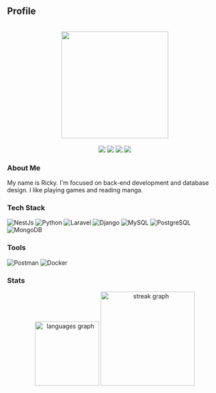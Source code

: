 ## Profile

<br>
<div align="center">
  <img height="250" src="https://media0.giphy.com/media/v1.Y2lkPTc5MGI3NjExcmVtMjNkenZydTZsaGx2em9mODNuemZia2Y5ejhuMXJuM3U5YWxtbyZlcD12MV9pbnRlcm5hbF9naWZfYnlfaWQmY3Q9Zw/E6jscXfv3AkWQ/giphy.gif"  />
</div>
<br>
<div align="center">
  <a href="mailto:rickyputra.tedjo@gmail.com"><img src="https://img.shields.io/badge/-Ricky%20Putra%20Pratama%20Tedjo-EA4335?style=flat&logo=gmail&logoColor=white"/></a>
  <a href="https://www.linkedin.com/in/ricky-putra-tedjo"><img src="https://img.shields.io/badge/-Ricky%20Putra%20Pratama%20Tedjo-0077B5?style=flat&logo=Linkedin&logoColor=white"/></a>
  <a href="https://discord.gg/dttFnBCh"><img src="https://img.shields.io/badge/-.m8-523EAE?style=flat&logo=Discord&logoColor=white"/></a>
  <a href="https://steamcommunity.com/id/rotlm"><img src="https://img.shields.io/badge/-rotlm-08037E?style=flat&logo=Steam&logoColor=white"/></a>
</div>

### About Me
My name is Ricky. I'm focused on back-end development and database design. I like playing games and reading manga. 

### Tech Stack
![NestJs](https://img.shields.io/badge/-NestJs-05122A?style=flat&logo=nestjs)
![Python](https://img.shields.io/badge/-Python-05122A?style=flat&logo=python)
![Laravel](https://img.shields.io/badge/-Laravel-05122A?style=flat&logo=laravel)
![Django](https://img.shields.io/badge/-Django-05122A?style=flat&logo=django)
![MySQL](https://img.shields.io/badge/-MySQL-05122A?style=flat&logo=mysql)
![PostgreSQL](https://img.shields.io/badge/-PostgreSQL-05122A?style=flat&logo=postgresql)
![MongoDB](https://img.shields.io/badge/-MongoDB-05122A?style=flat&logo=mongodb)

### Tools
![Postman](https://img.shields.io/badge/-Postman-05122A?style=flat&logo=postman)
![Docker](https://img.shields.io/badge/-Docker-05122A?style=flat&logo=docker)

### Stats
<div align="center">
  <img src="https://github-readme-stats.vercel.app/api/top-langs?username=rickytedjo&locale=en&hide_title=false&layout=compact&card_width=320&langs_count=5&theme=gruvbox&hide_border=false&order=2" height="150" alt="languages graph" />
  <img src="https://streak-stats.demolab.com?user=rickytedjo&locale=en&mode=daily&theme=gruvbox&hide_border=false&border_radius=5&order=3" height="220" alt="streak graph"  />
</div>

